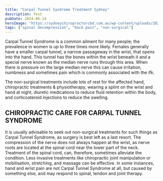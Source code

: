 ```yaml
---
title: "Carpal Tunnel Syndrome Treatment Sydney"
description: Test
pubDate: 2024-06-14
heroImage: "https://sydneychiropractorcbd.com.au/wp-content/uploads/2024/12/The-Main-Reasons-for-Lower-Back-Pain-1024x1024.jpg"
tags: ["spinal decompression", "back pain", "non-surgical"]
---
```


Carpal Tunnel Syndrome is a common ailment for many people; the prevalence in women is up to three times more likely. Females generally have a smaller carpal tunnel, a narrow passageway in the wrist, that opens into the hand. This tunnel has the bones within the wrist beneath it and a special nerve known as the median nerve runs through this area. When there is pressure on the large median nerve this can cause irritation, numbness and sometimes pain which is commonly associated with the ifk.

The non-surgical treatments include lots of rest for the affected hand, chiropractic treatments & physiotherapy, wearing a splint on the wrist and hand at night, diuretic medications to reduce fluid retention within the body, and corticosteroid injections to reduce the swelling.

## CHIROPRACTIC CARE FOR CARPAL TUNNEL SYNDROME

It is usually advisable to seek out non-surgical treatments for such things as Carpal Tunnel Syndrome, as surgery is best left as a last resort. The compression of the nerve does not always happen at the wrist, as nerve roots are located at the spinal cord near the lower part of the neck. Treatment of the spinal cord, can, therefore, sometimes alleviate the condition. Less invasive treatments like chiropractic joint manipulation or mobilisation, stretching, and massage can be effective. In some instances, hand and wrist pain are not Carpal Tunnel Syndrome at all, but caused by something else, and may respond to spinal, tendon and joint therapy.